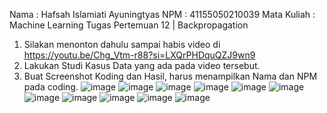 Nama		: Hafsah Islamiati Ayuningtyas
NPM		: 41155050210039
Mata Kuliah	: Machine Learning
Tugas Pertemuan 12 | Backpropagation

1.	Silakan menonton dahulu sampai habis video di https://youtu.be/Chg_Vtm-r88?si=LXQrPHDquQZJ9wn9
2.	Lakukan Studi Kasus Data yang ada pada video tersebut.
3.	Buat Screenshot Koding dan Hasil, harus menampilkan Nama dan NPM pada coding.
    ![image](https://github.com/user-attachments/assets/242d6a1c-2848-47f6-9956-c2c4afe81a29)
  	![image](https://github.com/user-attachments/assets/92fe6d62-7433-4366-aee9-7031fa02c1f2)
  	![image](https://github.com/user-attachments/assets/777bc1f4-8d54-4e06-baf8-9520f5c9b1d2)
  	![image](https://github.com/user-attachments/assets/0095ee85-f602-4e3b-8195-8fe6707cd5ab)
  	![image](https://github.com/user-attachments/assets/f8bca515-afa2-435d-8575-b44e54595708)
  	![image](https://github.com/user-attachments/assets/448a7101-0c32-469b-a1b5-03bdcdfffb10)
  	![image](https://github.com/user-attachments/assets/90e44e2d-17e5-4a3c-83dd-27fde46e439c)
  	![image](https://github.com/user-attachments/assets/061e687b-8b72-44fb-acbc-937ca51102f1)
  	![image](https://github.com/user-attachments/assets/1a365397-3fe6-4b9e-bfe2-e6c4bad43233)
  	![image](https://github.com/user-attachments/assets/05e1a508-d4d3-4171-bf6b-fbfb8a5c59d9)
  	![image](https://github.com/user-attachments/assets/bb883a53-801c-4399-93d2-fe8e19760d3d)












 
 
 
 
 
 
 
 
 
 
 
